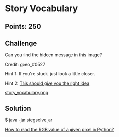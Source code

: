 # Story Vocabulary

## Points: 250

## Challenge

Can you find the hidden message in this image?

Credit: goeo_#0527

Hint 1: If you're stuck, just look a little closer.

Hint 2: [This should give you the right idea](https://www.imdb.com/title/tt2120120/)

[story_vocabulary.png][1]

## Solution

$ java -jar stegsolve.jar

[How to read the RGB value of a given pixel in Python?][1]

[1]:./story_vocabulary.png
[2]:https://stackoverflow.com/questions/138250/how-to-read-the-rgb-value-of-a-given-pixel-in-python